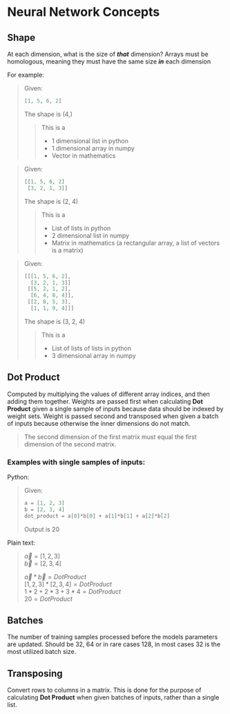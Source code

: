 # Neural Network Concepts

## Shape
At each dimension, what is the size of ***that*** dimension? Arrays must be homologous, meaning they must have the same size ***in*** each dimension

For example:
> Given:
> ```python
> [1, 5, 6, 2]
> ```
> The shape is (4,)
>> This is a
>> - 1 dimensional list in python
>> - 1 dimensional array in numpy
>> - Vector in mathematics

> Given:
> ```python
> [[1, 5, 6, 2]
>  [3, 2, 1, 3]]
> ```
> The shape is (2, 4)
>> This is a
>> - List of lists in python
>> - 2 dimensional list in numpy
>> - Matrix in mathematics (a rectangular array, a list of vectors is a matrix)

> Given:
> ```python
> [[[1, 5, 6, 2],
>   [3, 2, 1, 3]]
>  [[5, 2, 1, 2],
>   [6, 4, 8, 4]],
>  [[2, 8, 5, 3],
>   [1, 1, 9, 4]]]
> ```
> The shape is (3, 2, 4)
>> This is a
>> - List of lists of lists in python
>> - 3 dimensional array in numpy

## Dot Product
Computed by multiplying the values of different array indices, and then adding them together. Weights are passed first when calculating **Dot Product** given a single sample of inputs because data should be indexed by weight sets. Weight is passed second and transposed when given a batch of inputs because otherwise the inner dimensions do not match.

> The second dimension of the first matrix must equal the first dimension of the second matrix.

### Examples with single samples of inputs:

Python:
> Given:
> ```python
> a = [1, 2, 3]
> b = [2, 3, 4]
> dot_product = a[0]*b[0] + a[1]*b[1] + a[2]*b[2]
> ```
> Output is 20

Plain text:
> $\vec{a} = [1,2,3]$ <br>
> $\vec{b} = [2,3,4]$ <br>
>
> $\vec{a} * \vec{b} = Dot Product$ <br>
> $[1,2,3] * [2,3,4] = Dot Product$ <br>
> $1*2 + 2*3 + 3*4 = Dot Product$ <br>
> $20 = Dot Product$

## Batches
The number of training samples processed before the models parameters are updated. Should be 32, 64 or in rare cases 128, in most cases 32 is the most utilized batch size.

## Transposing
Convert rows to columns in a matrix. This is done for the purpose of calculating **Dot Product** when given batches of inputs, rather than a single list.